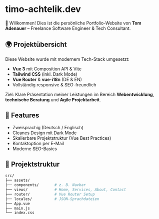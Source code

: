 # timo-achtelik.dev

👋 Willkommen! Dies ist die persönliche Portfolio-Website von **Tom Adenauer** – Freelance Software Engineer & Tech Consultant.

## 🌍 Projektübersicht

Diese Website wurde mit modernem Tech-Stack umgesetzt:

- **Vue 3** mit Composition API & Vite
- **Tailwind CSS** (inkl. Dark Mode)
- **Vue Router** & **vue-i18n** (DE & EN)
- Vollständig responsive & SEO-freundlich

Ziel: Klare Präsentation meiner Leistungen im Bereich **Webentwicklung**, **technische Beratung** und **Agile Projektarbeit**.

## 🚀 Features

- Zweisprachig (Deutsch / Englisch)
- Cleanes Design mit Dark Mode
- Skalierbare Projektstruktur (Vue Best Practices)
- Kontaktoption per E-Mail
- Moderne SEO-Basics

## 🧱 Projektstruktur

```bash
src/
├── assets/
├── components/       # z. B. Navbar
├── views/            # Home, Services, About, Contact
├── router/           # Vue Router Setup
├── locales/          # JSON-Sprachdateien
├── App.vue
├── main.js
└── index.css
